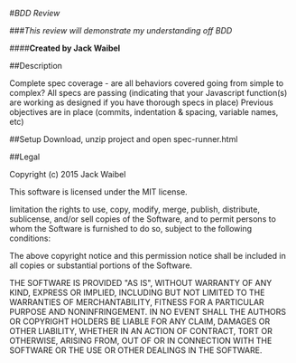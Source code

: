 #_BDD Review_

###*This review will demonstrate my understanding off BDD*

####**Created by Jack Waibel**

##Description

Complete spec coverage - are all behaviors covered going from simple to complex?
All specs are passing (indicating that your Javascript function(s) are working as designed if you have thorough specs in place)
Previous objectives are in place (commits, indentation & spacing, variable names, etc)

##Setup
Download, unzip project and open spec-runner.html

##Legal

Copyright (c) 2015 Jack Waibel

This software is licensed under the MIT license.

limitation the rights to use, copy, modify, merge, publish, distribute, sublicense, and/or sell copies of the Software, and to permit persons to whom the Software is furnished to do so, subject to the following conditions:

The above copyright notice and this permission notice shall be included in all copies or substantial portions of the Software.

THE SOFTWARE IS PROVIDED "AS IS", WITHOUT WARRANTY OF ANY KIND, EXPRESS OR IMPLIED, INCLUDING BUT NOT LIMITED TO THE WARRANTIES OF MERCHANTABILITY, FITNESS FOR A PARTICULAR PURPOSE AND NONINFRINGEMENT. IN NO EVENT SHALL THE AUTHORS OR COPYRIGHT HOLDERS BE LIABLE FOR ANY CLAIM, DAMAGES OR OTHER LIABILITY, WHETHER IN AN ACTION OF CONTRACT, TORT OR OTHERWISE, ARISING FROM, OUT OF OR IN CONNECTION WITH THE SOFTWARE OR THE USE OR OTHER DEALINGS IN THE SOFTWARE.
